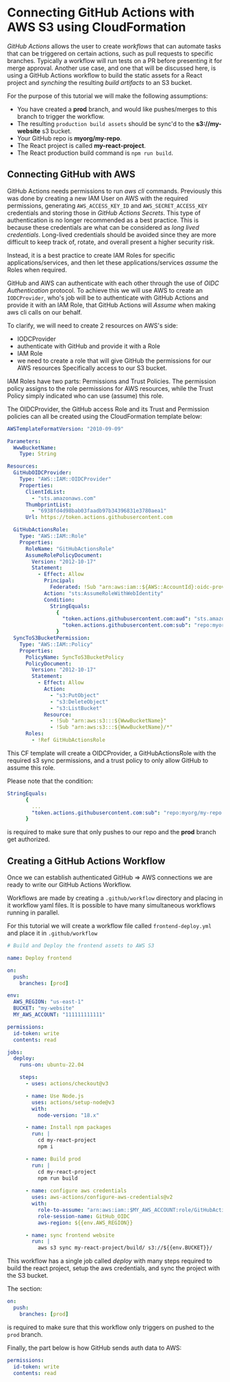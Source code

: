  # Connecting GitHub Actions with AWS S3 using CloudFormation
*GitHub Actions* allows the user to create *workflows* that can automate tasks that can be triggered on certain actions, such as pull requests to specific branches. Typically a workflow will run tests on a PR before presenting it for merge approval. Another use case, and one that will be discussed here, is using a GitHub Actions workflow to build the static assets for a React project and *synching* the resulting *build artifacts* to an S3 bucket.

For the purpose of this tutorial we will make the following assumptions:
- You have created a **prod** branch, and would like pushes/merges to this branch to trigger the workflow.
- The resulting `production build assets` should be sync'd to the **s3://my-website** s3 bucket.
- Your GitHub repo is **myorg/my-repo**.
- The React project is called **my-react-project**.
- The React production build command is `npm run build`.

## Connecting GitHub with AWS
GitHub Actions needs permissions to run *aws cli* commands. Previously this was done by creating a new IAM User on AWS with the required permissions, generating `AWS_ACCESS_KEY_ID` and `AWS_SECRET_ACCESS_KEY` credentials and storing those in *GitHub Actions Secrets*. This type of authentication is no longer recommended as a best practice. This is because these credentials are what can be considered as *long lived credentials*. Long-lived credentials should be avoided since they are more difficult to keep track of, rotate, and overall present a higher security risk.

Instead, it is a best practice to create IAM Roles for specific applications/services, and then let these applications/services *assume* the Roles when required.

GitHub and AWS can authenticate with each other through the use of *OIDC Authentication* protocol. To achieve this we will use AWS to create an `IODCProvider`, who's job will be to authenticate with GitHub Actions and provide it with an IAM Role, that GitHub Actions will *Assume* when making aws cli calls on our behalf.

To clarify, we will need to create 2 resources on AWS's side:
- IODCProvider 
- authenticate with GitHub and provide it with a Role
- IAM Role 
- we need to create a role that will give GitHub the permissions for our AWS resources Specifically access to our S3 bucket.

IAM Roles have two parts: Permissions and Trust Policies. The permission policy assigns to the role permissions for AWS resources, while the Trust Policy simply indicated who can use (assume) this role.

The OIDCProvider, the GitHub access Role and its Trust and Permission policies can all be created using the CloudFormation template below:

  ```yml
  AWSTemplateFormatVersion: "2010-09-09"
  
  Parameters:
    WwwBucketName:
      Type: String
  
  Resources:
    GitHubOIDCProvider:
      Type: "AWS::IAM::OIDCProvider"
      Properties:
        ClientIdList:
          - "sts.amazonaws.com"
        ThumbprintList:
          - "6938fd4d98bab03faadb97b34396831e3780aea1"
        Url: https://token.actions.githubusercontent.com
  
    GitHubActionsRole:
      Type: "AWS::IAM::Role"
      Properties:
        RoleName: "GitHubActionsRole"
        AssumeRolePolicyDocument:
          Version: "2012-10-17"
          Statement:
            - Effect: Allow
              Principal:
                Federated: !Sub "arn:aws:iam::${AWS::AccountId}:oidc-provider/token.actions.githubusercontent.com"
              Action: "sts:AssumeRoleWithWebIdentity"
              Condition:
                StringEquals:
                  {
                    "token.actions.githubusercontent.com:aud": "sts.amazonaws.com",
                    "token.actions.githubusercontent.com:sub": "repo:myorg/my-repo:ref:refs/heads/prod",
                  }
    SyncToS3BucketPermission:
      Type: "AWS::IAM::Policy"
      Properties:
        PolicyName: SyncToS3BucketPolicy
        PolicyDocument:
          Version: "2012-10-17"
          Statement:
            - Effect: Allow
              Action:
                - "s3:PutObject"
                - "s3:DeleteObject"
                - "s3:ListBucket"
              Resource:
                - !Sub "arn:aws:s3:::${WwwBucketName}"
                - !Sub "arn:aws:s3:::${WwwBucketName}/*"
        Roles:
          - !Ref GitHubActionsRole
  ```

This CF template will create a OIDCProvider, a GitHubActionsRole with the required s3 sync permissions, and a trust policy to only allow GitHub to assume this role.

Please note that the condition:

  ```yml
  StringEquals:
        {
          ...
          "token.actions.githubusercontent.com:sub": "repo:myorg/my-repo:ref:refs/heads/prod",
        }
  ```
is required to make sure that only pushes to our repo and the **prod** branch get authorized.

## Creating a GitHub Actions Workflow
Once we can establish authenticated GitHub => AWS connections we are ready to write our GitHub Actions Workflow.

Workflows are made by creating a `.github/workflow` directory and placing in it workflow yaml files. It is possible to have many simultaneous workflows running in parallel.

For this tutorial we will create a workflow file called `frontend-deploy.yml` and place it in `.github/workflow`

  ```yml
  # Build and Deploy the frontend assets to AWS S3
  
  name: Deploy frontend
  
  on:
    push:
      branches: [prod]
  
  env:
    AWS_REGION: "us-east-1"
    BUCKET: "my-website"
    MY_AWS_ACCOUNT: "111111111111"
  
  permissions:
    id-token: write
    contents: read
  
  jobs:
    deploy:
      runs-on: ubuntu-22.04
  
      steps:
        - uses: actions/checkout@v3
  
        - name: Use Node.js
          uses: actions/setup-node@v3
          with:
            node-version: "18.x"
  
        - name: Install npm packages
          run: |
            cd my-react-project
            npm i
  
        - name: Build prod
          run: |
            cd my-react-project
            npm run build
            
        - name: configure aws credentials
          uses: aws-actions/configure-aws-credentials@v2
          with:
            role-to-assume: "arn:aws:iam::$MY_AWS_ACCOUNT:role/GitHubActionsRole"
            role-session-name: GitHub_OIDC
            aws-region: ${{env.AWS_REGION}}
  
        - name: sync frontend website
          run: |
            aws s3 sync my-react-project/build/ s3://${{env.BUCKET}}/
  ```

This workflow has a single job called *deploy* with many steps required to build the react project, setup the aws credentials, and sync the project with the S3 bucket.

The section:

  ```yml
  on:
    push:
      branches: [prod]
  ```
is required to make sure that this workflow only triggers on pushed to the `prod` branch.

Finally, the part below is how GitHub sends auth data to AWS:

  ```yml
  permissions:
    id-token: write
    contents: read
  ```
